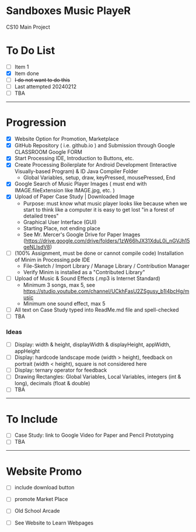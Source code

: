 # Sandboxes Music PlayeR
CS10 Main Project

# To Do List
- [ ] Item 1
- [x] Item done
- [ ] <del>I do not want to do this<del>
- [ ] Last attempted 20240212
- [ ] TBA

---

# Progression
- [x] Website Option for Promotion, Marketplace
- [x] GitHub Repository ( i.e. github.io ) and Submission through Google CLASSROOM Google FORM
- [x] Start Processing IDE, Introduction to Buttons, etc.
- [x] Create Processing Boilerplate for Android Development (Interactive Visually-based Program) & ID Java Compiler Folder
  - Global Variables, setup, draw, keyPressed, mousePressed, End
- [x] Google Search of Music Player Images ( must end with IMAGE.fileExtension like IMAGE.jpg, etc. )
- [x] Upload of Paper Case Study | Downloaded Image
  - Purpose: must know what music player looks like because when we start to think like a computer it is easy to get lost "in a forest of detailed trees"
  - Graphical User Interface (GUI)
  - Starting Place, not ending place
  - See Mr. Mercer's Google Drive for Paper Images (https://drive.google.com/drive/folders/1zW66hJX31XduL0i_nGVJh15geNLlsdV8) 
- [ ] (100% Assignment, must be done or cannot compile code) Installation of Minim in Processing.pde IDE
  - File-Sketch / Import Library / Manage Library / Contribution Manager 
  - Verify Minim is installed as a "Contributed Library"
- [ ] Upload of Music & Sound Effects (.mp3 is Internet Standard)
  - Minimum 3 songs, max 5, see https://studio.youtube.com/channel/UCkhFasU2ZSgusy_b1l4bcHg/music
  - Minimum one sound effect, max 5
- [ ] All text on Case Study typed into ReadMe.md file and spell-checked
- [ ] TBA

### Ideas
- [ ] Display: width & height, displayWidth & displayHeight, appWidth, appHeight
- [ ] Display: hardcode landscape mode (width > height), feedback on portrait (width < height), square is not considered here
- [ ] Display: ternary operator for feedback
- [ ] Drawing Rectangles: Global Variables, Local Variables, integers (int & long), decimals (float & double)
- [ ] TBA

---

# To Include
- [ ] Case Study: link to Google Video for Paper and Pencil Prototyping
- [ ] TBA

---

# Website Promo
- [ ] include download button
- [ ] promote Market Place 
- [ ] Old School Arcade

- [ ] See Website to Learn Webpages
